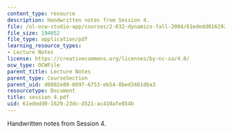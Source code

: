 ```yaml
---
content_type: resource
description: Handwritten notes from Session 4.
file: /ol-ocw-studio-app/courses/2-032-dynamics-fall-2004/61ededd0162923dcd521ac410afe854b_session_4.pdf
file_size: 194052
file_type: application/pdf
learning_resource_types:
- Lecture Notes
license: https://creativecommons.org/licenses/by-nc-sa/4.0/
ocw_type: OCWFile
parent_title: Lecture Notes
parent_type: CourseSection
parent_uid: d0882e89-0897-6753-eb54-8bed3461dba3
resourcetype: Document
title: session_4.pdf
uid: 61ededd0-1629-23dc-d521-ac410afe854b
---
```

Handwritten notes from Session 4.